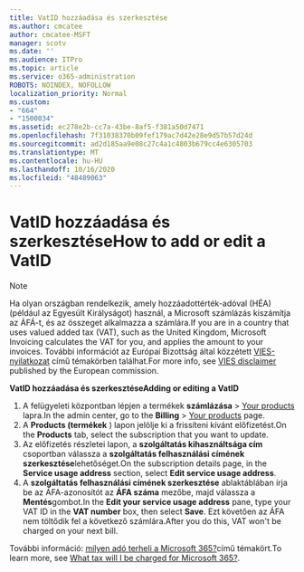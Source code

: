 ```yaml
---
title: VatID hozzáadása és szerkesztése
ms.author: cmcatee
author: cmcatee-MSFT
manager: scotv
ms.date: ''
ms.audience: ITPro
ms.topic: article
ms.service: o365-administration
ROBOTS: NOINDEX, NOFOLLOW
localization_priority: Normal
ms.custom:
- "664"
- "1500034"
ms.assetid: ec278e2b-cc7a-43be-8af5-f381a50d7471
ms.openlocfilehash: 7f31038370b09fef179ac7d42e28e9d57b57d24d
ms.sourcegitcommit: ad2d185aa9e08c27c4a1c4803b679cc4e6305703
ms.translationtype: MT
ms.contentlocale: hu-HU
ms.lasthandoff: 10/16/2020
ms.locfileid: "48489063"
---
```

# <a name="how-to-add-or-edit-a-vatid"></a><span data-ttu-id="f311f-102">VatID hozzáadása és szerkesztése</span><span class="sxs-lookup"><span data-stu-id="f311f-102">How to add or edit a VatID</span></span>

> [!NOTE]
> <span data-ttu-id="f311f-103">Ha olyan országban rendelkezik, amely hozzáadottérték-adóval (HÉA) (például az Egyesült Királyságot) használ, a Microsoft számlázás kiszámítja az ÁFÁ-t, és az összeget alkalmazza a számlára.</span><span class="sxs-lookup"><span data-stu-id="f311f-103">If you are in a country that uses valued added tax (VAT), such as the United Kingdom, Microsoft Invoicing calculates the VAT for you, and applies the amount to your invoices.</span></span> <span data-ttu-id="f311f-104">További információt az Európai Bizottság által közzétett [VIES-nyilatkozat](https://go.microsoft.com/fwlink/p/?LinkID=841741) című témakörben találhat.</span><span class="sxs-lookup"><span data-stu-id="f311f-104">For more info, see [VIES disclaimer](https://go.microsoft.com/fwlink/p/?LinkID=841741) published by the European commission.</span></span>

<span data-ttu-id="f311f-105">**VatID hozzáadása és szerkesztése**</span><span class="sxs-lookup"><span data-stu-id="f311f-105">**Adding or editing a VatID**</span></span>

1. <span data-ttu-id="f311f-106">A felügyeleti központban lépjen a termékek **számlázása** \> [Your products](https://go.microsoft.com/fwlink/p/?linkid=842054) lapra.</span><span class="sxs-lookup"><span data-stu-id="f311f-106">In the admin center, go to the **Billing** \> [Your products](https://go.microsoft.com/fwlink/p/?linkid=842054) page.</span></span>
2. <span data-ttu-id="f311f-107">A **Products (termékek** ) lapon jelölje ki a frissíteni kívánt előfizetést.</span><span class="sxs-lookup"><span data-stu-id="f311f-107">On the **Products** tab, select the subscription that you want to update.</span></span>
3. <span data-ttu-id="f311f-108">Az előfizetés részletei lapon, a **szolgáltatás kihasználtsága cím** csoportban válassza a **szolgáltatás felhasználási címének szerkesztése**lehetőséget.</span><span class="sxs-lookup"><span data-stu-id="f311f-108">On the subscription details page, in the **Service usage address** section, select **Edit service usage address**.</span></span>
4. <span data-ttu-id="f311f-109">A **szolgáltatás felhasználási címének szerkesztése** ablaktáblában írja be az ÁFA-azonosítót az **ÁFA száma** mezőbe, majd válassza a **Mentés**gombot.</span><span class="sxs-lookup"><span data-stu-id="f311f-109">In the **Edit your service usage address** pane, type your VAT ID in the **VAT number** box, then select **Save**.</span></span> <span data-ttu-id="f311f-110">Ezt követően az ÁFA nem töltődik fel a következő számlára.</span><span class="sxs-lookup"><span data-stu-id="f311f-110">After you do this, VAT won't be charged on your next bill.</span></span>

<span data-ttu-id="f311f-111">További információ: [milyen adó terheli a Microsoft 365?](https://docs.microsoft.com/microsoft-365/commerce/billing-and-payments/tax-information#what-tax-will-i-be-charged)című témakört.</span><span class="sxs-lookup"><span data-stu-id="f311f-111">To learn more, see [What tax will I be charged for Microsoft 365?](https://docs.microsoft.com/microsoft-365/commerce/billing-and-payments/tax-information#what-tax-will-i-be-charged).</span></span>